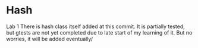 # Hash
Lab 1
There is hash class itself added at this commit. 
It is partially tested, but gtests are not yet completed due to late start of my learning of it. 
But no worries, it will be added eventually/
